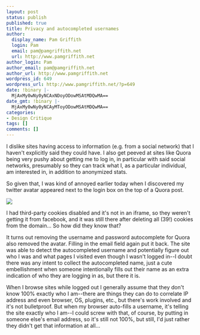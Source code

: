 ```yaml
---
layout: post
status: publish
published: true
title: Privacy and autocompleted usernames
author:
  display_name: Pam Griffith
  login: Pam
  email: pam@pamgriffith.net
  url: http://www.pamgriffith.net
author_login: Pam
author_email: pam@pamgriffith.net
author_url: http://www.pamgriffith.net
wordpress_id: 649
wordpress_url: http://www.pamgriffith.net/?p=649
date: !binary |-
  MjAxMy0wNy0yNCAxNDoyODowMSAtMDQwMA==
date_gmt: !binary |-
  MjAxMy0wNy0yNCAyMToyODowMSAtMDQwMA==
categories:
- Design Critique
tags: []
comments: []
---
```

<p>I dislike sites having access to information (e.g. from a social network) that I haven't explicitly said they could have. I also get peeved at sites like Quora being very pushy about getting me to log in, in particular with said social networks, presumably so they can track what I, as a particular individual, am interested in, in addition to anonymized stats.</p>
<p>So given that, I was kind of annoyed earlier today when I discovered my twitter avatar appeared next to the login box on the top of a Quora post.</p>
<p><img src="{{site.base_url}}/uploads/2013/07/quora-login.png" /></a></p>
<p>I had third-party cookies disabled and it's not in an iframe, so they weren't getting it from facebook, and it was still there after deleting all (39!) cookies from the domain... So how did they know that?</p>
<p>It turns out removing the username and password autocomplete for Quora also removed the avatar. Filling in the email field again put it back. The site was able to detect the autocompleted username and potentially figure out who I was and what pages I visited even though I wasn't logged in--I doubt there was any intent to collect the autocompleted name, just a cute embellishment when someone intentionally fills out their name as an extra indication of who they are logging in as, but there it is.</p>
<p>When I browse sites while logged out I generally assume that they don't know 100% exactly who I am--there are things they can do to correlate IP address and even browser, OS, plugins, etc., but there's work involved and it's not bulletproof. But when my browser auto-fills a username, it's telling the site exactly who I am--I could screw with that, of course, by putting in someone else's email address, so it's still not 100%, but still, I'd just rather they didn't get that information at all...</p>
